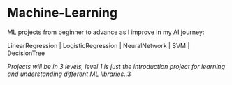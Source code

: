 # Machine-Learning
ML projects from beginner to advance as I improve in my AI journey: 

LinearRegression | LogisticRegression | NeuralNetwork | SVM | DecisionTree 

*Projects will be in 3 levels, level 1 is just the introduction project for learning and understanding different ML libraries*..3
